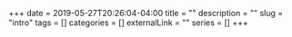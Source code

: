 +++ 
date = 2019-05-27T20:26:04-04:00
title = ""
description = ""
slug = "intro" 
tags = []
categories = []
externalLink = ""
series = []
+++
